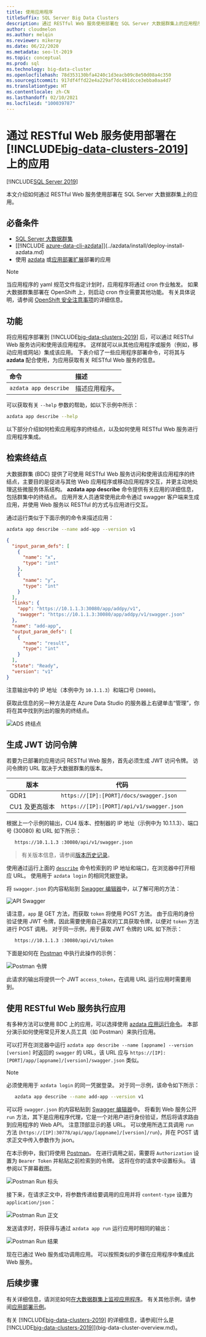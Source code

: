 ```yaml
---
title: 使用应用程序
titleSuffix: SQL Server Big Data Clusters
description: 通过 RESTful Web 服务使用部署在 SQL Server 大数据群集上的应用程序。
author: cloudmelon
ms.author: melqin
ms.reviewer: mikeray
ms.date: 06/22/2020
ms.metadata: seo-lt-2019
ms.topic: conceptual
ms.prod: sql
ms.technology: big-data-cluster
ms.openlocfilehash: 78d353130bfa4240c1d3eacb09c8e50d08a4c350
ms.sourcegitcommit: 917df4ffd22e4a229af7dc481dcce3ebba0aa4d7
ms.translationtype: HT
ms.contentlocale: zh-CN
ms.lasthandoff: 02/10/2021
ms.locfileid: "100039787"
---
```

# <a name="consume-an-app-deployed-on-big-data-clusters-2019-using-a-restful-web-service"></a>通过 RESTful Web 服务使用部署在 [!INCLUDE[big-data-clusters-2019](../includes/ssbigdataclusters-ss-nover.md)] 上的应用

[!INCLUDE[SQL Server 2019](../includes/applies-to-version/sqlserver2019.md)]

本文介绍如何通过 RESTful Web 服务使用部署在 SQL Server 大数据群集上的应用。

## <a name="prerequisites"></a>必备条件

- [SQL Server 大数据群集](deployment-guidance.md)
- [[!INCLUDE [azure-data-cli-azdata](../includes/azure-data-cli-azdata.md)]](../azdata/install/deploy-install-azdata.md)
- 使用 [azdata](app-create.md) 或[应用部署扩展](app-deployment-extension.md)部署的应用

> [!NOTE]
> 当应用程序的 yaml 规范文件指定计划时，应用程序将通过 cron 作业触发。 如果大数据群集部署在 OpenShift 上，则启动 cron 作业需要其他功能。 有关具体说明，请参阅 [OpenShift 安全注意事项](concept-application-deployment.md#app-deploy-security)的详细信息。

## <a name="capabilities"></a>功能

将应用程序部署到 [!INCLUDE[big-data-clusters-2019](../includes/ssbigdataclusters-ver15.md)] 后，可以通过 RESTful Web 服务访问和使用该应用程序。 这样就可以从其他应用程序或服务（例如，移动应用或网站）集成该应用。 下表介绍了一些应用程序部署命令，可将其与 **azdata** 配合使用，为应用获取有关 RESTful Web 服务的信息。

|命令 |描述 |
|:---|:---|
|`azdata app describe` | 描述应用程序。 |

可以获取有关 `--help` 参数的帮助，如以下示例中所示：

```bash
azdata app describe --help
```

以下部分介绍如何检索应用程序的终结点，以及如何使用 RESTful Web 服务进行应用程序集成。

## <a name="retrieve-the-endpoint"></a>检索终结点

大数据群集 (BDC) 提供了可使用 RESTful Web 服务访问和使用该应用程序的终结点，主要目的是促进与其他 Web 应用程序或移动应用程序交互，并更主动地处理这些微服务体系结构。 **azdata app describe** 命令提供有关应用的详细信息，包括群集中的终结点。 应用开发人员通常使用此命令通过 swagger 客户端来生成应用，并使用 Web 服务以 RESTful 的方式与应用进行交互。

通过运行类似于下面示例的命令来描述应用：

```bash
azdata app describe --name add-app --version v1
```

```json
{
  "input_param_defs": [
    {
      "name": "x",
      "type": "int"
    },
    {
      "name": "y",
      "type": "int"
    }
  ],
  "links": {
    "app": "https://10.1.1.3:30080/app/addpy/v1",
    "swagger": "https://10.1.1.3:30080/app/addpy/v1/swagger.json"
  },
  "name": "add-app",
  "output_param_defs": [
    {
      "name": "result",
      "type": "int"
    }
  ],
  "state": "Ready",
  "version": "v1"
}
```

注意输出中的 IP 地址（本例中为 `10.1.1.3`）和端口号 (`30080`)。

获取此信息的另一种方法是在 Azure Data Studio 的服务器上右键单击“管理”，你将在其中找到列出的服务的终结点。

![ADS 终结点](media/big-data-cluster-consume-apps/ads_end_point.png)

## <a name="generate-a-jwt-access-token"></a>生成 JWT 访问令牌

若要为已部署的应用访问 RESTful Web 服务，首先必须生成 JWT 访问令牌。 访问令牌的 URL 取决于大数据群集的版本。 

|版本 |代码|
|------------|------|
|GDR1|  `https://[IP]:[PORT]/docs/swagger.json`|
|CU1 及更高版本| `https://[IP]:[PORT]/api/v1/swagger.json`|

 根据上一个示例的输出，CU4 版本、控制器的 IP 地址（示例中为 10.1.1.3）、端口号 (30080) 和 URL 如下所示： 
 
 ```bash
    https://10.1.1.3 :30080/api/v1/swagger.json
```
 
> 有关版本信息，请参阅[版本历史记录](release-notes-big-data-cluster.md#release-history)。

使用通过运行上面的 [`describe`](#retrieve-the-endpoint) 命令检索到的 IP 地址和端口，在浏览器中打开相应 URL。 使用用于 `azdata login` 的相同凭据登录。

将 `swagger.json` 的内容粘贴到 [Swagger 编辑器](https://editor.swagger.io)中，以了解可用的方法：

![API Swagger](media/big-data-cluster-consume-apps/api_swagger.png)

请注意，`app` 是 GET 方法，而获取 `token` 将使用 POST 方法。 由于应用的身份验证使用 JWT 令牌，因此需要使用自己喜欢的工具获取令牌，以便对 `token` 方法进行 POST 调用。 对于同一示例，用于获取 JWT 令牌的 URL 如下所示：

 ```bash
    https://10.1.1.3 :30080/api/v1/token
```


下面是如何在 [Postman](https://www.getpostman.com/) 中执行此操作的示例：

![Postman 令牌](media/big-data-cluster-consume-apps/postman_token.png)


此请求的输出将提供一个 JWT `access_token`，在调用 URL 运行应用时需要用到。

## <a name="execute-the-app-using-the-restful-web-service"></a>使用 RESTful Web 服务执行应用

有多种方法可以使用 BDC 上的应用，可以选择使用 [azdata 应用运行命令](app-create.md)。 本部分演示如何使用常见开发人员工具（如 Postman）来执行应用。 

可以打开在浏览器中运行 `azdata app describe --name [appname] --version [version]` 时返回的 `swagger` 的 URL，该 URL 应与 `https://[IP]:[PORT]/app/[appname]/[version]/swagger.json` 类似。 

> [!NOTE]
> 必须使用用于 `azdata login` 的同一凭据登录。 对于同一示例，该命令如下所示：

 ```bash
    azdata app describe --name add-app --version v1
```

可以将 `swagger.json` 的内容粘贴到 [Swagger 编辑器](https://editor.swagger.io)中。 将看到 Web 服务公开 `run` 方法，其下是应用程序代理，它是一个对用户进行身份验证，然后将请求路由到应用程序的 Web API。 注意顶部显示的基 URL。 可以使用所选工具调用 `run` 方法 (`https://[IP]:30778/api/app/[appname]/[version]/run`)，并在 POST 请求正文中传入参数作为 json。 


在本示例中，我们将使用 [Postman](https://www.getpostman.com/)。 在进行调用之前，需要将 `Authorization` 设置为 `Bearer Token` 并粘贴之前检索到的令牌。 这将在你的请求中设置标头。 请参阅以下屏幕截图。

![Postman Run 标头](media/big-data-cluster-consume-apps/postman_run_1.png)

接下来，在请求正文中，将参数传递给要调用的应用并将 `content-type` 设置为 `application/json`：

![Postman Run 正文](media/big-data-cluster-consume-apps/postman_run_2.png)

发送请求时，将获得与通过 `azdata app run` 运行应用时相同的输出：

![Postman Run 结果](media/big-data-cluster-consume-apps/postman_result.png)

现在已通过 Web 服务成功调用应用。 可以按照类似的步骤在应用程序中集成此 Web 服务。


## <a name="next-steps"></a>后续步骤

有关详细信息，请浏览如何[在大数据群集上监视应用程序](app-monitor.md)。 有关其他示例，请参阅[应用部署示例](https://aka.ms/sql-app-deploy)。

有关 [!INCLUDE[big-data-clusters-2019](../includes/ssbigdataclusters-ss-nover.md)] 的详细信息，请参阅[什么是 [!INCLUDE[big-data-clusters-2019](../includes/ssbigdataclusters-ver15.md)]](big-data-cluster-overview.md)。
